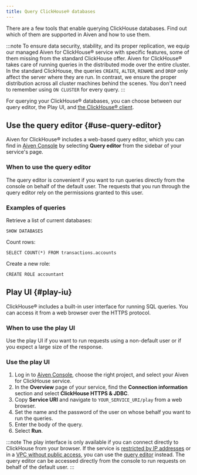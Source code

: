 ```yaml
---
title: Query ClickHouse® databases
---
```


There are a few tools that enable querying ClickHouse databases. Find
out which of them are supported in Aiven and how to use them.

:::note
To ensure data security, stability, and its proper replication, we equip
our managed Aiven for ClickHouse® service with specific features, some
of them missing from the standard ClickHouse offer. Aiven for
ClickHouse® takes care of running queries in the distributed mode over
the entire cluster. In the standard ClickHouse, the queries `CREATE`,
`ALTER`, `RENAME` and `DROP` only affect the server where they are run.
In contrast, we ensure the proper distribution across all cluster
machines behind the scenes. You don\'t need to remember using
`ON CLUSTER` for every query.
:::

For querying your ClickHouse® databases, you can choose between our
query editor, the Play UI, and
[the ClickHouse® client](/docs/products/clickhouse/howto/connect-with-clickhouse-cli).

## Use the query editor {#use-query-editor}

Aiven for ClickHouse® includes a web-based query editor, which you can
find in [Aiven Console](https://console.aiven.io/) by selecting **Query
editor** from the sidebar of your service\'s page.

### When to use the query editor

The query editor is convenient if you want to run queries directly from
the console on behalf of the default user. The requests that you run
through the query editor rely on the permissions granted to this user.

### Examples of queries

Retrieve a list of current databases:

``` 
SHOW DATABASES
```

Count rows:

``` 
SELECT COUNT(*) FROM transactions.accounts
```

Create a new role:

``` 
CREATE ROLE accountant
```

## Play UI {#play-iu}

ClickHouse® includes a built-in user interface for running SQL queries.
You can access it from a web browser over the HTTPS protocol.

### When to use the play UI

Use the play UI if you want to run requests using a non-default user or
if you expect a large size of the response.

### Use the play UI

1.  Log in to [Aiven Console](https://console.aiven.io/), choose the
    right project, and select your Aiven for ClickHouse service.
2.  In the **Overview** page of your service, find the **Connection
    information** section and select **ClickHouse HTTPS & JDBC**.
3.  Copy **Service URI** and navigate to `YOUR_SERVICE_URI/play` from a
    web browser.
4.  Set the name and the password of the user on whose behalf you want
    to run the queries.
5.  Enter the body of the query.
6.  Select **Run**.

:::note
The play interface is only available if you can connect directly to
ClickHouse from your browser. If the service is
[restricted by IP addresses](/docs/platform/howto/restrict-access) or in a
[VPC without public access](/docs/platform/howto/public-access-in-vpc), you can use the
[query editor](/docs/products/clickhouse/howto/query-databases#use-query-editor) instead.
The query editor can be accessed directly from the console to run
requests on behalf of the default user.
:::
